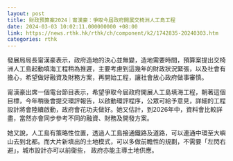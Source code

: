 ```yaml
---
layout: post
title: 財政預算案2024｜甯漢豪：爭取今屆政府開展交椅洲人工島工程
date: 2024-03-03 10:02:11.000000000 +08:00
link: https://news.rthk.hk/rthk/ch/component/k2/1742835-20240303.htm
categories: rthk
---
```


發展局局長甯漢豪表示，政府造地的決心並無變，造地需要時間，預算案提出交椅洲人工島起動填海工程稍為推遲，主要考慮到這幾年的財政狀況緊張，以及社會有擔心，希望做好融資及財務方案，再開始工程，讓社會放心政府做事審慎。

甯漢豪出席一個電台節目表示，希望爭取今屆政府開展人工島填海工程，朝著這個目標，今年稍後會提交環評報告，以啟動環評程序，公眾可給予意見，詳細的工程設計將會陸續啟動，政府會花功夫做好。她又估計，到2026年中，資料會比較詳盡，當然亦會同步參考不同的融資、財務及開發方案。

她又說，人工島有策略性位置，透過人工島接通鐵路及道路，可以連通中環至大嶼山去到北都。而大片新填出的土地模式，可以多做前瞻性的規劃，不需要「左閃右避」，城市設計亦可以前衛些， 政府亦能主導土地供應。
